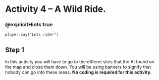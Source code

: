 # Activity 4 – A Wild Ride.

### @explicitHints true

```template
player.say("Lets ride!")
```

## Step 1
In this activity you will have to go to the differnt sites that the AI found on the map and close them down. You will be using banners to signify 
that nobody can go into these areas. **No coding is required for this activity.** 
